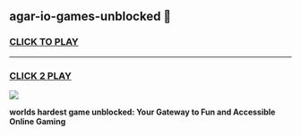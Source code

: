 
## agar-io-games-unblocked 👋
<h3>
<a href="https://premium.freeplayer.one?title=agar-io-games-unblocked&ref=14F">CLICK TO PLAY</a></h3>
<hr>

<h3>
<a href="https://premium.freeplayer.one?title=agar-io-games-unblocked&ref=14F">CLICK 2 PLAY</a>
  
</h3>

<a href="https://premium.freeplayer.one?title=agar-io-games-unblocked&ref=12F/"><img src="https://clearcache.store/games.png"></a>


**worlds hardest game unblocked: Your Gateway to Fun and Accessible Online Gaming**
